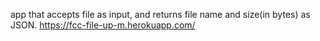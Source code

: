 app that accepts file as input, and returns file name and size(in bytes) as JSON.
https://fcc-file-up-m.herokuapp.com/